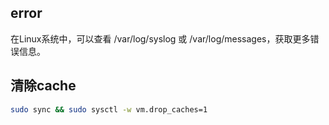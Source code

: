 ## error
在Linux系统中，可以查看 /var/log/syslog 或 /var/log/messages，获取更多错误信息。

## 清除cache
```bash
sudo sync && sudo sysctl -w vm.drop_caches=1
```

